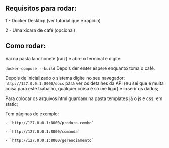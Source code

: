 ## Requisitos para rodar:

1 - Docker Desktop (ver tutorial que é rapidin)

2 - Uma xícara de café (opcional)

## Como rodar:
Vai na pasta lanchonete (raiz) e abre o terminal e digite:

`docker-compose --build`
Depois der enter espere enquanto toma o café.

Depois de inicializado o sistema digite no seu navegador: `http://127.0.0.1:8000/docs` para ver os detalhes da API (eu sei que é muita coisa para este trabalho, qualquer coisa é só me ligar) e inserir os dados;

Para colocar os arquivos html guardam na pasta templates já o js e css, em static;

Tem páginas de exemplo:

    - `http://127.0.0.1:8000/produto-combo`
    
    - `http://127.0.0.1:8000/comanda`
    
    - `http://127.0.0.1:8000/gerenciamento`
